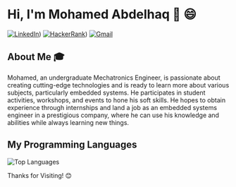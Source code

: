 # Hi, I'm Mohamed Abdelhaq 👋 😄

[![LinkedIn](https://img.shields.io/badge/LinkedIn-blue?style=for-the-badge&logo=linkedin)](https://linkedin.com/in/mohamed-abdelhaq))
[![HackerRank](https://img.shields.io/badge/Hackerrank-brightgreen?style=for-the-badge&logo=hackerrank)](https://www.hackerrank.com/profile/mohamed_abdelh15))
[![Gmail](https://img.shields.io/badge/Gmail-red?style=for-the-badge&logo=gmail)](mailto:mohamed.abdelhaq99@gmail.com)

## About Me 🎓

Mohamed, an undergraduate Mechatronics Engineer, is passionate about creating cutting-edge technologies and is ready to
learn more about various subjects, particularly embedded systems. He participates in student activities, workshops, and
events to hone his soft skills. He hopes to obtain experience through internships and land a job as an embedded systems
engineer in a prestigious company, where he can use his knowledge and abilities while always learning new things.

## My Programming Languages

![Top Languages](https://github-readme-stats.vercel.app/api/top-langs/?username=your-username&layout=compact)

Thanks for Visiting! 😊
